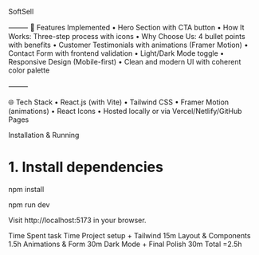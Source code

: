 SoftSell 

⸻
🔧 Features Implemented
	•	Hero Section with CTA button
	•	How It Works: Three-step process with icons
	•	Why Choose Us: 4 bullet points with benefits
	•	Customer Testimonials with animations (Framer Motion)
	•	Contact Form with frontend validation
	•	Light/Dark Mode toggle
	•	Responsive Design (Mobile-first)
	•	Clean and modern UI with coherent color palette

⸻

🌐 Tech Stack
	•	React.js (with Vite)
	•	Tailwind CSS
	•	Framer Motion (animations)
	•	React Icons
	•	Hosted locally or via Vercel/Netlify/GitHub Pages

  Installation & Running
  # 1. Install dependencies
npm install

npm run dev

Visit http://localhost:5173 in your browser.

Time Spent 
            task                   Time
 Project setup + Tailwind           15m
 Layout & Components                1.5h
 Animations & Form                  30m
 Dark Mode + Final Polish           30m
      Total                         =2.5h


